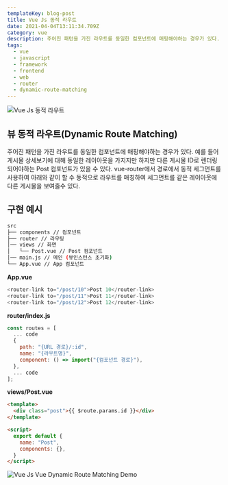 ```yaml
---
templateKey: blog-post
title: Vue Js 동적 라우트
date: 2021-04-04T13:11:34.709Z
category: vue
description: 주어진 패턴을 가진 라우트를 동일한 컴포넌트에 매핑해야하는 경우가 있다. 예를 들어 게시물 상세보기에 대해 동일한 레이아웃을 가지지만 하지만 다른 게시물 ID로 렌더링되어야하는 Post 컴포넌트가 있을 수 있다. vue-router에서 경로에서 동적 세그먼트를 사용하여 아래와 같이 할 수 동적으로 라우트를 매칭하여 세그먼트를 같은 레이아웃에 다른 게시물을 보여줄수 있다.
tags:
  - vue
  - javascript
  - framework
  - frontend
  - web
  - router
  - dynamic-route-matching
---
```


![Vue Js 동적 라우트](/assets/vue-logo.png "Vue Js 동적 라우트")

## 뷰 동적 라우트(Dynamic Route Matching)

주어진 패턴을 가진 라우트를 동일한 컴포넌트에 매핑해야하는 경우가 있다. 예를 들어 게시물 상세보기에 대해 동일한 레이아웃을 가지지만 하지만 다른 게시물 ID로 렌더링되어야하는 Post 컴포넌트가 있을 수 있다. vue-router에서 경로에서 동적 세그먼트를 사용하여 아래와 같이 할 수 동적으로 라우트를 매칭하여 세그먼트를 같은 레이아웃에 다른 게시물을 보여줄수 있다.

## 구현 예시

```sh
src
├── components // 컴포넌트
├── router // 라우팅
│── views // 화면
│   └── Post.vue // Post 컴포넌트
│── main.js // 메인 (뷰인스턴스 초기화)
└── App.vue // App 컴포넌트
```

**App.vue**

```javascript
<router-link to="/post/10">Post 10</router-link>
<router-link to="/post/11">Post 11</router-link>
<router-link to="/post/12">Post 12</router-link>
```

**router/index.js**

```javascript
const routes = [
  ... code
  {
    path: "{URL 경로}/:id",
    name: "{라우트명}",
    component: () => import("{컴포넌트 경로}"),
  },
  ... code
];
```

**views/Post.vue**

```html
<template>
  <div class="post">{{ $route.params.id }}</div>
</template>

<script>
  export default {
    name: "Post",
    components: {},
  }
</script>
```

![Vue Js Vue Dynamic Route Matching Demo](/assets/vue-js-vue-router-dynamic-route-matching.png "Vue Js Vue Dynamic Route Matching Demo")
